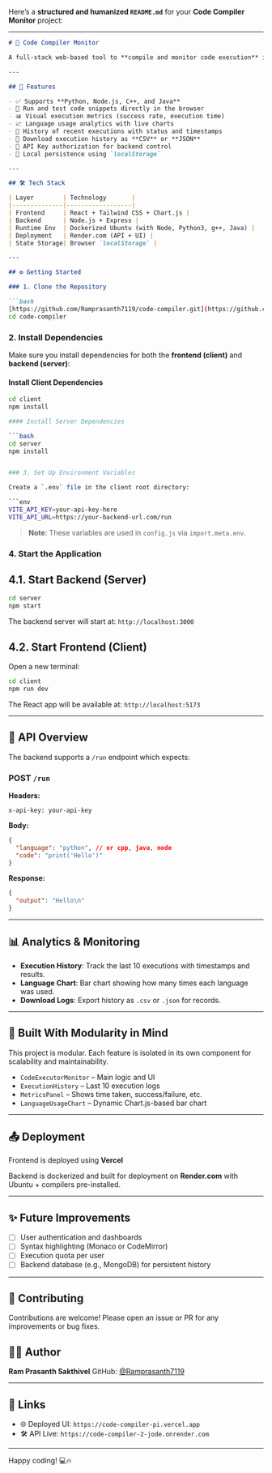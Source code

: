 Here’s a **structured and humanized `README.md`** for your **Code Compiler Monitor** project:

---

```md
# 🚀 Code Compiler Monitor

A full-stack web-based tool to **compile and monitor code execution** in multiple languages like Python, Node.js, C++, and Java. This project allows developers, educators, and students to write code, execute it on a backend server, monitor performance metrics, and visualize usage data — all from a user-friendly interface.

---

## 📌 Features

- ✅ Supports **Python, Node.js, C++, and Java**
- 🧪 Run and test code snippets directly in the browser
- 📊 Visual execution metrics (success rate, execution time)
- 📈 Language usage analytics with live charts
- 🧾 History of recent executions with status and timestamps
- 📁 Download execution history as **CSV** or **JSON**
- 🔐 API Key authorization for backend control
- 💾 Local persistence using `localStorage`

---

## 🛠 Tech Stack

| Layer        | Technology       |
|--------------|------------------|
| Frontend     | React + Tailwind CSS + Chart.js |
| Backend      | Node.js + Express |
| Runtime Env  | Dockerized Ubuntu (with Node, Python3, g++, Java) |
| Deployment   | Render.com (API + UI) |
| State Storage| Browser `localStorage` |

---

## ⚙️ Getting Started

### 1. Clone the Repository

```bash
[https://github.com/Ramprasanth7119/code-compiler.git](https://github.com/Ramprasanth7119/code-compiler.git)
cd code-compiler
````

### 2. Install Dependencies

Make sure you install dependencies for both the **frontend (client)** and **backend (server)**:

#### Install Client Dependencies

```bash
cd client
npm install

#### Install Server Dependencies

```bash
cd server
npm install


### 3. Set Up Environment Variables

Create a `.env` file in the client root directory:

```env
VITE_API_KEY=your-api-key-here
VITE_API_URL=https://your-backend-url.com/run
```

> **Note**: These variables are used in `config.js` via `import.meta.env`.


### 4. Start the Application

## 4.1. Start Backend (Server)
```bash
cd server
npm start
```
The backend server will start at: `http://localhost:3000`

## 4.2. Start Frontend (Client)
Open a new terminal:
```bash
cd client
npm run dev
```
The React app will be available at: `http://localhost:5173`

---

## 🚦 API Overview

The backend supports a `/run` endpoint which expects:

### POST `/run`

**Headers:**

```http
x-api-key: your-api-key
```

**Body:**

```json
{
  "language": "python", // or cpp, java, node
  "code": "print('Hello')"
}
```

**Response:**

```json
{
  "output": "Hello\n"
}
```

---

## 📊 Analytics & Monitoring

* **Execution History**: Track the last 10 executions with timestamps and results.
* **Language Chart**: Bar chart showing how many times each language was used.
* **Download Logs**: Export history as `.csv` or `.json` for records.

---

## 🧱 Built With Modularity in Mind

This project is modular. Each feature is isolated in its own component for scalability and maintainability.

* `CodeExecutorMonitor` – Main logic and UI
* `ExecutionHistory` – Last 10 execution logs
* `MetricsPanel` – Shows time taken, success/failure, etc.
* `LanguageUsageChart` – Dynamic Chart.js-based bar chart

---

## 📤 Deployment

Frontend is deployed using **Vercel**

Backend is dockerized and built for deployment on **Render.com** with Ubuntu + compilers pre-installed.

---

## ✨ Future Improvements

* [ ] User authentication and dashboards
* [ ] Syntax highlighting (Monaco or CodeMirror)
* [ ] Execution quota per user
* [ ] Backend database (e.g., MongoDB) for persistent history

---

## 🙌 Contributing

Contributions are welcome! Please open an issue or PR for any improvements or bug fixes.


## 👨‍💻 Author

**Ram Prasanth Sakthivel**
GitHub: [@Ramprasanth7119](https://github.com/Ramprasanth7119)

---

## 🔗 Links

* 🌐 Deployed UI: `https://code-compiler-pi.vercel.app`
* 🛠 API Live: `https://code-compiler-2-jode.onrender.com`

---

Happy coding! 💻🔥

```

